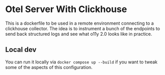 # Otel Server With Clickhouse

This is a dockerfile to be used in a remote environment connecting to a clickhouse collector. The idea is to instrument a bunch of the endpoints to send back structured logs and see what o11y 2.0 looks like in practice.

## Local dev

You can run it locally via `docker compose up --build` if you want to tweak some of the aspects of this configuration.

